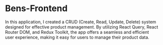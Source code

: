 # Bens-Frontend

In this application, I created a CRUD (Create, Read, Update, Delete) system designed for effective product management. By utilizing React Query, React Router DOM, and Redux Toolkit, the app offers a seamless and efficient user experience, making it easy for users to manage their product data.
